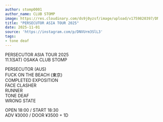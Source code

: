 ```yaml
---
author: stomp0001
author_name: CLUB STOMP
image: https://res.cloudinary.com/ds9j0yzsf/image/upload/v1759820397/DNVUrm3SlL3.jpg
title: "PERSECUTOR ASIA TOUR 2025"
date: 2025-11-01
source: 'https://instagram.com/p/DNVUrm3SlL3'
tags:
- tone deaf
---
```

PERSECUTOR ASIA TOUR 2025<br>
11.1(SAT) OSAKA CLUB STOMP

PERSECUTOR (AUS) <br>
FUCK ON THE BEACH (東京)<br>
COMPLETED EXPOSITION <br>
FACE CLASHER <br>
RUNNER <br>
TONE DEAF <br>
WRONG STATE 

OPEN 18:00 / START 18:30<br>
ADV ¥3000 / DOOR ¥3500 + 1D